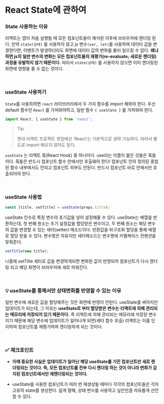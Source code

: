 # React State에 관하여

### State 사용하는 이유

리액트는 앱이 처음 실행될 때 모든 컴포넌트들이 해석된 이후에 브라우저에 렌더링 된다. 만약 `state(상태)` 를 사용하지 않고 js 변수`(var, let)`를 사용하여  데이터 값을 변경한다면, 이벤트가 발생하더라도 화면에 데이터 값의 변화를 불러 일으킬 수 없다. **왜냐하면 js의 일반 변수의 변화는 모든 컴포넌트들의 재평가(re-evaluate; 새로운 렌더링) 과정을 유발하지 않기 때문이다.** 따라서 `state(상태)` 를 사용하지 않으면 이미 렌더링된 화면에 영향을 줄 수 없는 것이다.

<br>

### useState 사용하기

`State`를 사용하려면 `react` 라이브러리에서 두 가지 함수를 import 해와야 한다. 우선 default 함수인 `React` 를 가져와야하고, 일반 함수 `{ useState }` 를 가져와야 한다.

```Javascript
import React, { useState } from 'react';
```

> Tip.
>
> 현대 리액트 프로젝트 셋업에선 'React'는 기본적으로 생략 가능하다. 따라서 별도로 import 해오지 않아도 된다.


`useState` 는 리액트 훅(React Hook) 중 하나이다. use라는 이름이 붙은 것들은 훅들이다. 훅들은 반드시 컴포넌트 함수 안에서만 호출돼야 한다! 컴포넌트 안의 정의된 중첩된 함수 내부에서도 안되고 컴포넌트 외부도 안된다. 반드시 컴포넌트 바로 안에서만 호출되어야 한다.

<br>

### useState 사용법

```javascript
const [title, setTitle] = useState(props.title);
```

useState 인수로 특정 변수의 초기값을 넣어 설정해줄 수 있다. useState는 배열을 반환하는데, 첫 번째 원소는 초기 설정값을 할당받은 변수이고, 두 번째 원소는 해당 변수의 값을 변경할 수 있는 세터(setter) 메소드이다. 반환값을 비구조화 할당을 통해 배열로 할당 받을 수 있다. 변수명은 자유지만 세터메소드는 변수명에 카멜케이스 컨벤션을 맞춰준다.

```javascript
setTitle(new title);
```

나중에 setTitle 세터로 값을 변경하게되면 변화된 값이 반영되어 컴포넌트가 다시 렌더링 되고 해당 화면이 브라우저에 새로 띄워진다.

<br>

### 💡 useState를 통해서만 상태변화를 반영할 수 있는 이유

일반 변수에 새로운 값을 할당해주는 것은 화면에 반영이 안된다. useState를 써야지만 업데이트가 되는데, 그 이유는 **useState로 부터 할당받은 변수는 리액트에 의해 관리되는 메모리에 저장되어 있기 때문이다.** 즉 리액트에 의해 관리되는 메모리에 저장된 변수이기 때문에 해당 변수에 업데이트가 일어나게 되면(세터 함수 호출) 리액트는 이를 인지하여 컴포넌트를 재평가하여 렌더링하게 되는 것이다.

<br>

### ✅ 체크포인트
- **이때 중요한 사실은 업데이트가 일어난 해당 useState를 가진 컴포넌트만 새로 렌더링되는 것이다. 즉, 모든 컴포넌트를 전부 다시 렌더링 하는 것이 아니라 변화가 감지된 컴포넌트에서만 재렌더링되는 것이다.**

- useState를 사용한 컴포넌트가 여러 번 재생성될 때마다 각각의 컴포넌트들은 각자 고유의 state를 생성한다. 쉽게 말해, 상태 변수를 사용하고 싶은만큼 자유롭게 선언할 수 있다.